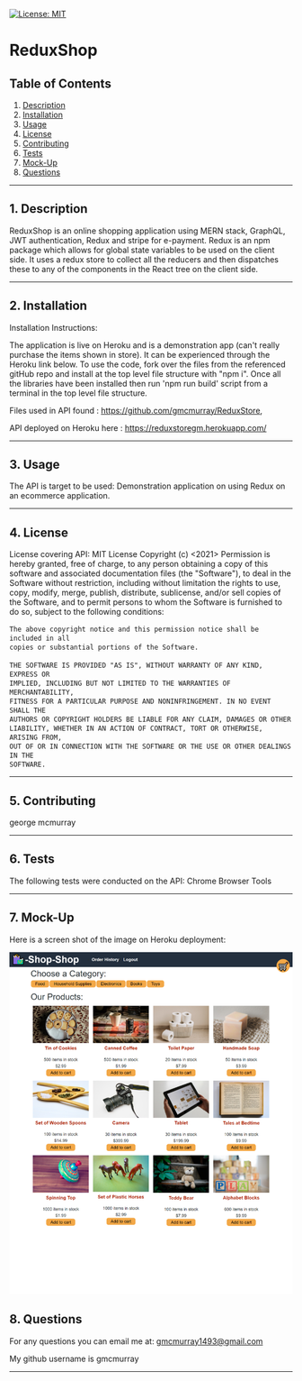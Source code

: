 
[![License: MIT](https://img.shields.io/badge/License-MIT-yellow.svg)](https://opensource.org/licenses/MIT)
# ReduxShop 

## Table of Contents
1. [Description](#descrip) 
2. [Installation](#install)
3. [Usage](#usage)
4. [License](#lic)
5. [Contributing](#contri)
6. [Tests](#test)
7. [Mock-Up](#mockup)
8. [Questions](#quest)

---------------------------------------
## 1. Description <a id="descrip"> </a>
ReduxShop is an online shopping application using MERN stack, GraphQL, JWT authentication, Redux  and stripe for e-payment. Redux is an npm package which allows for global state variables to be used on the client side. It uses a redux store to collect all the reducers and then dispatches these to any of the components in the React tree on the client side.

----------------------------------------------

## 2. Installation <a id="install"></a>
Installation Instructions: 

The application is live on Heroku and is a demonstration app (can't really purchase the items shown in store).  It can be experienced through the Heroku link below.  To use the code, fork over the files from the referenced gitHub repo and install at the top level file structure with "npm i".  Once all the libraries have been installed then run 'npm run build' script from a terminal in the top level file structure.

Files used in API found : https://github.com/gmcmurray/ReduxStore, 

API deployed on Heroku here :  https://reduxstoregm.herokuapp.com/

-------------------------------------------------

## 3. Usage <a id="usage"></a>
The API is target to be used:
Demonstration application on using Redux on an ecommerce application.

-----------------------------------------------------

## 4. License <a id="lic"></a>

License covering API:
MIT License
    Copyright (c) <2021> <George McMurray>
    Permission is hereby granted, free of charge, to any person obtaining a copy
    of this software and associated documentation files (the "Software"), to deal
    in the Software without restriction, including without limitation the rights
    to use, copy, modify, merge, publish, distribute, sublicense, and/or sell
    copies of the Software, and to permit persons to whom the Software is
    furnished to do so, subject to the following conditions:
    
    The above copyright notice and this permission notice shall be included in all
    copies or substantial portions of the Software.
    
    THE SOFTWARE IS PROVIDED "AS IS", WITHOUT WARRANTY OF ANY KIND, EXPRESS OR
    IMPLIED, INCLUDING BUT NOT LIMITED TO THE WARRANTIES OF MERCHANTABILITY,
    FITNESS FOR A PARTICULAR PURPOSE AND NONINFRINGEMENT. IN NO EVENT SHALL THE
    AUTHORS OR COPYRIGHT HOLDERS BE LIABLE FOR ANY CLAIM, DAMAGES OR OTHER
    LIABILITY, WHETHER IN AN ACTION OF CONTRACT, TORT OR OTHERWISE, ARISING FROM,
    OUT OF OR IN CONNECTION WITH THE SOFTWARE OR THE USE OR OTHER DEALINGS IN THE
    SOFTWARE.

----------------------------------------------

## 5. Contributing <a id="contri"></a>
george mcmurray

-------------------------------------------------

## 6. Tests <a id="test"></a>
The following tests were conducted on the API:
Chrome Browser Tools

----------------------------------------------------------------

## 7. Mock-Up  <a id="mockup"></a>

Here is a screen shot of the image on Heroku deployment:

![](./shopshop.png)

## 8.  Questions <a id="quest"></a>
For any questions you can email me at:
gmcmurray1493@gmail.com

My github username is gmcmurray

---------------------------------
